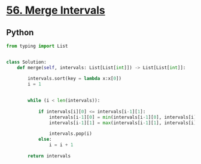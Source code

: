 # [56. Merge Intervals](https://leetcode.com/problems/non-overlapping-intervals/)

## Python
```python
from typing import List


class Solution:
    def merge(self, intervals: List[List[int]]) -> List[List[int]]:

        intervals.sort(key = lambda x:x[0])
        i = 1
        
        
        while (i < len(intervals)):
            
            if intervals[i][0] <= intervals[i-1][1]:
                intervals[i-1][0] = min(intervals[i-1][0], intervals[i][0])
                intervals[i-1][1] = max(intervals[i-1][1], intervals[i][1])
                
                intervals.pop(i)
            else:
                i = i + 1
            
        return intervals
```
